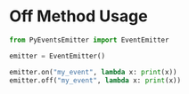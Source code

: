 # Off Method Usage

```py
from PyEventsEmitter import EventEmitter

emitter = EventEmitter()

emitter.on("my_event", lambda x: print(x))
emitter.off("my_event", lambda x: print(x))
```